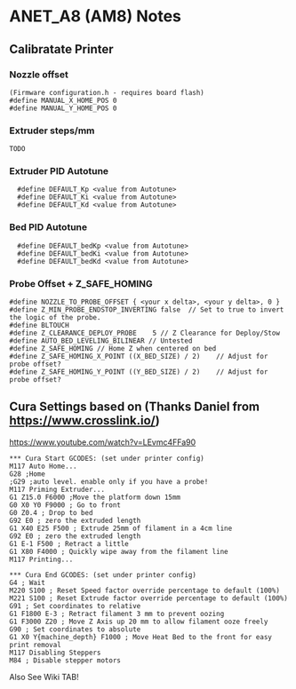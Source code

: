 # ANET_A8 (AM8) Notes

## Calibratate Printer
### Nozzle offset 
```
(Firmware configuration.h - requires board flash)
#define MANUAL_X_HOME_POS 0
#define MANUAL_Y_HOME_POS 0
```
### Extruder steps/mm
```
TODO
```
### Extruder PID Autotune 
```
  #define DEFAULT_Kp <value from Autotune>
  #define DEFAULT_Ki <value from Autotune>
  #define DEFAULT_Kd <value from Autotune>
```
### Bed PID Autotune 
```
  #define DEFAULT_bedKp <value from Autotune>
  #define DEFAULT_bedKi <value from Autotune>
  #define DEFAULT_bedKd <value from Autotune>
```
### Probe Offset + Z_SAFE_HOMING
```
#define NOZZLE_TO_PROBE_OFFSET { <your x delta>, <your y delta>, 0 }
#define Z_MIN_PROBE_ENDSTOP_INVERTING false  // Set to true to invert the logic of the probe.
#define BLTOUCH
#define Z_CLEARANCE_DEPLOY_PROBE    5 // Z Clearance for Deploy/Stow
#define AUTO_BED_LEVELING_BILINEAR // Untested
#define Z_SAFE_HOMING // Home Z when centered on bed
#define Z_SAFE_HOMING_X_POINT ((X_BED_SIZE) / 2)    // Adjust for probe offset?
#define Z_SAFE_HOMING_Y_POINT ((Y_BED_SIZE) / 2)    // Adjust for probe offset?
```
## Cura Settings based on (Thanks Daniel from https://www.crosslink.io/)
https://www.youtube.com/watch?v=LEvmc4FFa90
```
*** Cura Start GCODES: (set under printer config)
M117 Auto Home...
G28 ;Home
;G29 ;auto level. enable only if you have a probe!
M117 Priming Extruder...
G1 Z15.0 F6000 ;Move the platform down 15mm
G0 X0 Y0 F9000 ; Go to front
G0 Z0.4 ; Drop to bed
G92 E0 ; zero the extruded length
G1 X40 E25 F500 ; Extrude 25mm of filament in a 4cm line
G92 E0 ; zero the extruded length
G1 E-1 F500 ; Retract a little
G1 X80 F4000 ; Quickly wipe away from the filament line
M117 Printing...

*** Cura End GCODES: (set under printer config)
G4 ; Wait
M220 S100 ; Reset Speed factor override percentage to default (100%)
M221 S100 ; Reset Extrude factor override percentage to default (100%)
G91 ; Set coordinates to relative
G1 F1800 E-3 ; Retract filament 3 mm to prevent oozing
G1 F3000 Z20 ; Move Z Axis up 20 mm to allow filament ooze freely
G90 ; Set coordinates to absolute
G1 X0 Y{machine_depth} F1000 ; Move Heat Bed to the front for easy print removal
M117 Disabling Steppers
M84 ; Disable stepper motors
```




Also See Wiki TAB!
